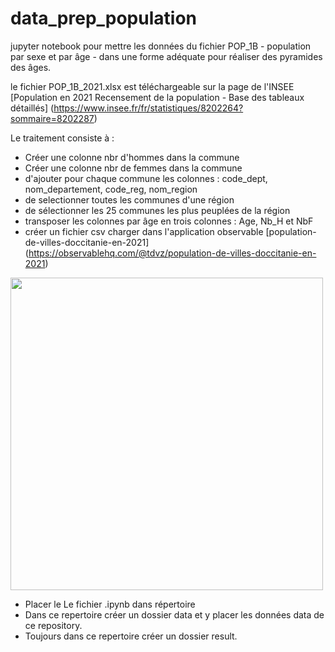 # data_prep_population
jupyter notebook pour mettre les données du fichier POP_1B - population par sexe et par âge - dans une forme adéquate pour réaliser des pyramides des âges. 

le fichier POP_1B_2021.xlsx est téléchargeable sur la page de l'INSEE [Population en 2021 Recensement de la population - Base des tableaux détaillés] (https://www.insee.fr/fr/statistiques/8202264?sommaire=8202287)

Le traitement consiste à : 
- Créer une colonne nbr d'hommes dans la commune 
- Créer une colonne nbr de femmes dans la commune 
- d'ajouter pour chaque commune les colonnes : code_dept, nom_departement, code_reg, nom_region 
- de selectionner toutes les communes d'une région
- de sélectionner les 25 communes les plus peuplées de la région 
- transposer les colonnes par âge en trois colonnes : Age, Nb_H et NbF
- créer un fichier csv charger dans l'application observable [population-de-villes-doccitanie-en-2021] (https://observablehq.com/@tdvz/population-de-villes-doccitanie-en-2021)


<img height="500" src="https://github.com/AlainOttenheimer/data_prep_population/pyramide_tls.PNG" style="border:0;box-shadow:none"><br>


- Placer le Le fichier .ipynb dans répertoire 
- Dans ce repertoire créer un dossier data et y placer les données data de ce repository.
- Toujours dans ce repertoire créer un dossier result.  
